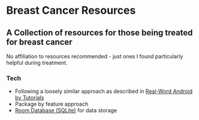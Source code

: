 # Breast Cancer Resources

## A Collection of resources for those being treated for breast cancer

No affiliation to resources recommended - just ones I found particularly helpful during treatment.

### Tech

- Following a loosely similar approach as described in [Real-Word Android by Tutorials](https://www.raywenderlich.com/books/real-world-android-by-tutorials)
- Package by feature approach
- [Room Database (SQLite)](https://developer.android.com/training/data-storage/room) for data storage
